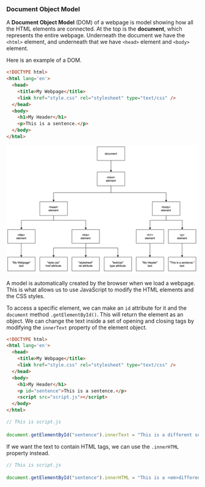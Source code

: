 ### Document Object Model

A **Document Object Model** (DOM) of a webpage is model showing how all the HTML elements are connected. At the top is the **document**, which represents the entire webpage. Underneath the document we have the `<html>` element, and underneath that we have `<head>` element and `<body>` element. 

Here is an example of a DOM.

```html
<!DOCTYPE html>
<html lang='en'>
  <head>
    <title>My Webpage</title>
    <link href="style.css" rel="stylesheet" type="text/css" />
  </head>
  <body>
    <h1>My Header</h1>
    <p>This is a sentence.</p>
  </body>
</html>
```

![](../../Images/DOM_Example1.png)

A model is automatically created by the browser when we load a webpage. This is what allows us to use JavaScript to modify the HTML elements and the CSS styles.

To access a specific element, we can make an `id` attribute for it and the `document` method `.getElementById()`. This will return the element as an object. We can change the text inside a set of opening and closing tags by modifying the `innerText` property of the element object.

```html
<!DOCTYPE html>
<html lang='en'>
  <head>
    <title>My Webpage</title>
    <link href="style.css" rel="stylesheet" type="text/css" />
  </head>
  <body>
    <h1>My Header</h1>
    <p id="sentence">This is a sentence.</p>
    <script src="script.js"></script>
  </body>
</html>
```

```js
// This is script.js

document.getElementById("sentence").innerText = "This is a different sentence."; // changes the text in the <p> tag
```

If we want the text to contain HTML tags, we can use the `.innerHTML` property instead.


```js
// This is script.js

document.getElementById("sentence").innerHTML = "This is a <em>different</em> sentence."; // changes the text in the <p> tag
```


